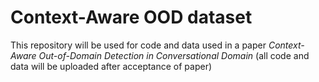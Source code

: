 # Context-Aware OOD dataset
This repository will be used for code and data used in a paper *Context-Aware Out-of-Domain Detection in Conversational Domain* (all code and data will be uploaded after acceptance of paper)
